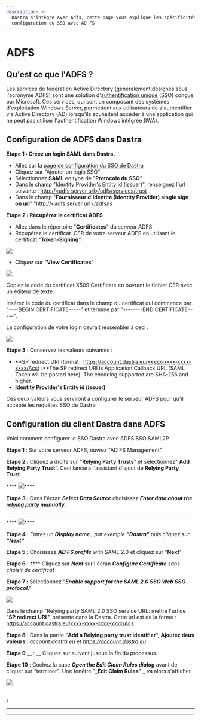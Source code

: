 ```yaml
---
description: >-
  Dastra s'intègre avec Adfs, cette page vous explique les spécificités de la
  configuration du SSO avec AD FS
---
```


# ADFS

## Qu'est ce que l'ADFS ?

Les services de fédération Active Directory (généralement désignés sous l'acronyme ADFS) sont une solution d'[authentification unique](https://www.okta.com/fr/products/single-sign-on/) (SSO) conçue par Microsoft. Ces services, qui sont un composant des systèmes d'exploitation Windows Server, permettent aux utilisateurs de s'authentifier via Active Directory (AD) lorsqu'ils souhaitent accéder à une application qui ne peut pas utiliser l'authentification Windows intégrée (IWA).



## **Configuration de ADFS dans Dastra**

**Etape 1 : Créez un login SAML dans Dastra.**

* Allez sur la [page de configuration du SSO de Dastra](https://app.dastra.eu/general-settings/sso)
* Cliquez sur "Ajouter un login SSO"
* Sélectionnez **SAML** en type de "**Protocole du SSO**"
* Dans le champ "Identity Provider's Entity id (issuer)", renseignez l'url suivante : [http://\<adfs server url>/adfs/services/trust](http://fs.saur.fr/adfs/services/trust)&#x20;
* Dans le champ "**Fournisseur d'identité (Identity Provider) single sign on url**" "[http://\<adfs server url>](http://fs.saur.fr/adfs/services/trust)/adfs/ls

**Etape 2 : Récupérez le certificat ADFS**&#x20;

* Allez dans le répertoire "**Certificates**" du serveur ADFS
* Récupérez le certificat .CER de votre serveur ADFS en utilisant le certificat "**Token-Signing**".&#x20;

![](<../../../.gitbook/assets/image (258).png>)

* Cliquez sur "**View Certificates**"

![](<../../../.gitbook/assets/image (249).png>)

Copiez le code du certificat X509 Certificate en ouvrant le fichier CER avec un éditeur de texte.&#x20;

Insérez le code du certificat dans le champ du certificat qui commence par "----BEGIN CERTIFICATE-----" et termine par "--------END CERTIFICATE-----".

La configuration de votre login devrait ressembler à ceci :&#x20;

![](<../../../.gitbook/assets/image (257).png>)

**Etape 3** : Conservez les valeurs suivantes :&#x20;

* **SP redirect URI (format : https://account.dastra.eu/xxxxx-xxxx-xxxx-xxxx/Acs) :**The SP redirect URI is Application Callback URL (SAML Token will be posted here). The encoding supported are SHA-256 and higher.&#x20;
* **Identity Provider's Entity id (issuer)**

Ces deux valeurs vous serviront à configurer le serveur ADFS pour qu'il accepte les requêtes SSO de Dastra

## Configuration du client Dastra dans ADFS

Voici comment configurer le SSO Dastra avec ADFS SSO SAML2P

**Etape 1** : Sur votre serveur ADFS, ouvrez "AD FS Management"

**Etape 2 :** Cliquez à droite sur **"Relying Party Trusts**" et sélectionnez" **Add Relying Party Trust**". Ceci lancera l'assistant d'ajout de **Relying Party Trust**.



&#x20;**** ![](<../../../.gitbook/assets/image (248).png>)****

**Etape 3 :**  Dans l'écran _**Select Data Source**_ choisissez _**Enter data about the relying party manually**_.&#x20;

****

&#x20;**** ![](<../../../.gitbook/assets/image (253).png>)****

**Etape 4 :**  Entrez un _**Display name** , par exemple **"Dastra"**_ _puis cliquez sur **"Next"**_

**Etape 5 :** Choisissez _**AD FS profile**_ with SAML 2.0 et cliquez sur "**Next**"

**Etape 6** : **** Cliquez sur _**Next**_ sur l'écran _**Configure Certificate** sans choisir de certificat_

**Etape 7 :** Sélectionnez "_**Enable support for the SAML 2.0 SSO Web SSO protocol**_."

![](<../../../.gitbook/assets/image (251).png>)&#x20;

Dans le champ "Relying party SAML 2.0 SSO service URL: mettre l'url de "**SP redirect URI "** présente dans la Dastra. Cette url est de la forme : https://account.dastra.eu/xxxx-xxxx-xxxx-xxxx/Acs

**Etape 8** : Dans la partie "**Add a Relying party trust identifier**", **Ajoutez deux valeurs** : _account.dastra.eu_ et _https://account.dastra.eu_

**Etape 9** __ : __ Cliquez sur suivant jusque la fin du processus.&#x20;

**Etape 10** : Cochez la case _**Open the Edit Claim Rules dialog**_ avant de cliquer sur "terminer". Une fenêtre "_**Edit Claim Rules"** _ va alors s'afficher.&#x20;

![](<../../../.gitbook/assets/image (250).png>)

\
\


****

****

